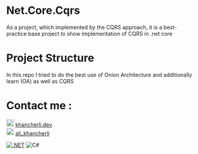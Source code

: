 # Net.Core.Cqrs
As a project, which implemented by the CQRS approach, it is a best-practice base project to show implementation of CQRS in .net  core
<br>
# Project Structure
In this repo I tried to do the best use of Onion Architecture and additionally learn (OA) as well as CQRS
<br>
# Contact me :
<i><img src="https://seeklogo.com/images/I/instagram-new-2016-logo-4773FE3F99-seeklogo.com.png" width="20" height="20"/></i> <a href="https://ig.me/khancherli.dev" target="_blank">khancherli.dev</a> <br>
<i><img src="https://seeklogo.com/images/T/telegram-logo-AD3D08A014-seeklogo.com.png" width="20" height="20"/></i> <a href="https://telegram.me/ali_khancherli" target="_blank">ali_khancherli</a> <br>

[![.NET](https://github.com/jalbertsr/logo-badge-images/blob/master/img/rsz_dotnet.png?raw=true)](https://www.microsoft.com/net/)
![C#](https://languages.abranhe.com/languages/csharp.png)
